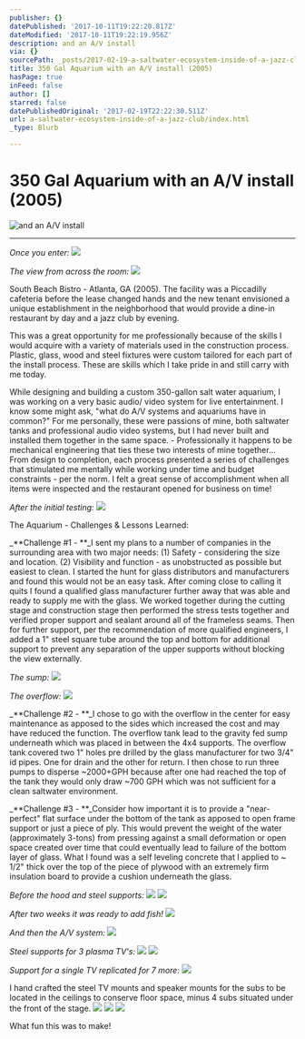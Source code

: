 ```yaml
---
publisher: {}
datePublished: '2017-10-11T19:22:20.817Z'
dateModified: '2017-10-11T19:22:19.956Z'
description: and an A/V install
via: {}
sourcePath: _posts/2017-02-19-a-saltwater-ecosystem-inside-of-a-jazz-club.md
title: 350 Gal Aquarium with an A/V install (2005)
hasPage: true
inFeed: false
author: []
starred: false
datePublishedOriginal: '2017-02-19T22:22:30.511Z'
url: a-saltwater-ecosystem-inside-of-a-jazz-club/index.html
_type: Blurb

---
```

# 350 Gal Aquarium with an A/V install (2005)
![and an A/V install](https://the-grid-user-content.s3-us-west-2.amazonaws.com/5d281a6d-e0ef-435f-8053-04d552db2ed8.jpg)

---

_Once you enter:_
![](https://the-grid-user-content.s3-us-west-2.amazonaws.com/c1039780-2f8a-4386-b5bc-3018575a1ae1.jpg)

_The view from across the room:_
![](https://the-grid-user-content.s3-us-west-2.amazonaws.com/a2314cf0-e124-4ef6-b057-8a8ae09fca4b.jpg)

South Beach Bistro - Atlanta, GA (2005). The facility was a Piccadilly cafeteria before the lease changed hands and the new tenant envisioned a unique establishment in the neighborhood that would provide a dine-in restaurant by day and a jazz club by evening.

This was a great opportunity for me professionally because of the skills I would acquire with a variety of materials used in the construction process. Plastic, glass, wood and steel fixtures were custom tailored for each part of the install process. These are skills which I take pride in and still carry with me today.

While designing and building a custom 350-gallon salt water aquarium, I was working on a very basic audio/ video system for live entertainment. I know some might ask, "what do A/V systems and aquariums have in common?" For me personally, these were passions of mine, both saltwater tanks and professional audio video systems, but I had never built and installed them together in the same space. - Professionally it happens to be mechanical engineering that ties these two interests of mine together... From design to completion, each process presented a series of challenges that stimulated me mentally while working under time and budget constraints - per the norm. I felt a great sense of accomplishment when all items were inspected and the restaurant opened for business on time!

_After the initial testing:_
![](https://the-grid-user-content.s3-us-west-2.amazonaws.com/853d5064-f932-4d4b-96df-2d2e7f3bfe1e.jpg)

The Aquarium - Challenges & Lessons Learned:

_**Challenge \#1 - **_I sent my plans to a number of companies in the surrounding area with two major needs: (1) Safety - considering the size and location. (2) Visibility and function - as unobstructed as possible but easiest to clean. I started the hunt for glass distributors and manufacturers and found this would not be an easy task. After coming close to calling it quits I found a qualified glass manufacturer further away that was able and ready to supply me with the glass. We worked together during the cutting stage and construction stage then performed the stress tests together and verified proper support and sealant around all of the frameless seams. Then for further support, per the recommendation of more qualified engineers, I added a 1" steel square tube around the top and bottom for additional support to prevent any separation of the upper supports without blocking the view externally.

_The sump:_
![](https://the-grid-user-content.s3-us-west-2.amazonaws.com/469e76ab-2530-4301-bfd8-b8e4a753177d.jpg)

_The overflow:_
![](https://the-grid-user-content.s3-us-west-2.amazonaws.com/17cf564e-d231-4253-ab8f-3171f05fc97e.jpg)

_**Challenge \#2 - **_I chose to go with the overflow in the center for easy maintenance as apposed to the sides which increased the cost and may have reduced the function. The overflow tank lead to the gravity fed sump underneath which was placed in between the 4x4 supports. The overflow tank covered two 1" holes pre drilled by the glass manufacturer for two 3/4" id pipes. One for drain and the other for return. I then chose to run three pumps to disperse ~2000+GPH because after one had reached the top of the tank they would only draw ~700 GPH which was not sufficient for a clean saltwater environment.

_**Challenge \#3 - **_Consider how important it is to provide a "near-perfect" flat surface under the bottom of the tank as apposed to open frame support or just a piece of ply. This would prevent the weight of the water (approximately 3-tons) from pressing against a small deformation or open space created over time that could eventually lead to failure of the bottom layer of glass. What I found was a self leveling concrete that I applied to ~ 1/2" thick over the top of the piece of plywood with an extremely firm insulation board to provide a cushion underneath the glass.

_Before the hood and steel supports:_
![](https://the-grid-user-content.s3-us-west-2.amazonaws.com/a5b8d90b-b3ab-4f3a-807f-78daf87e8020.jpg)
![](https://the-grid-user-content.s3-us-west-2.amazonaws.com/cb55175d-1703-4ce6-baf9-fc776582234d.jpg)

_After two weeks it was ready to add fish!_
![](https://the-grid-user-content.s3-us-west-2.amazonaws.com/abbc94c6-ac7b-4273-bc05-e5fdb5e52ab8.jpg)

_And then the A/V system:_
![](https://the-grid-user-content.s3-us-west-2.amazonaws.com/e96152b5-a3a6-4936-8a35-d7ff9b8579ac.jpg)

_Steel supports for 3 plasma TV's:_
![](https://the-grid-user-content.s3-us-west-2.amazonaws.com/bffc8f2d-c943-4e20-b38b-66d95426bf93.jpg)
![](https://the-grid-user-content.s3-us-west-2.amazonaws.com/7ca4647f-ec5c-462b-9798-ad12205b069c.jpg)

_Support for a single TV replicated for 7 more:_
![](https://the-grid-user-content.s3-us-west-2.amazonaws.com/0994f38d-14c0-4279-9b23-276228d6363a.jpg)

I hand crafted the steel TV mounts and speaker mounts for the subs to be located in the ceilings to conserve floor space, minus 4 subs situated under the front of the stage.
![](https://the-grid-user-content.s3-us-west-2.amazonaws.com/55d6929b-b414-4df8-ac91-7ff248ea9a00.jpg)
![](https://the-grid-user-content.s3-us-west-2.amazonaws.com/63a7bbce-7a9a-4f8a-ab09-9924c29615db.jpg)
![](https://the-grid-user-content.s3-us-west-2.amazonaws.com/92745f4c-3142-4dc9-9f08-27679cdf20b8.jpg)

What fun this was to make!